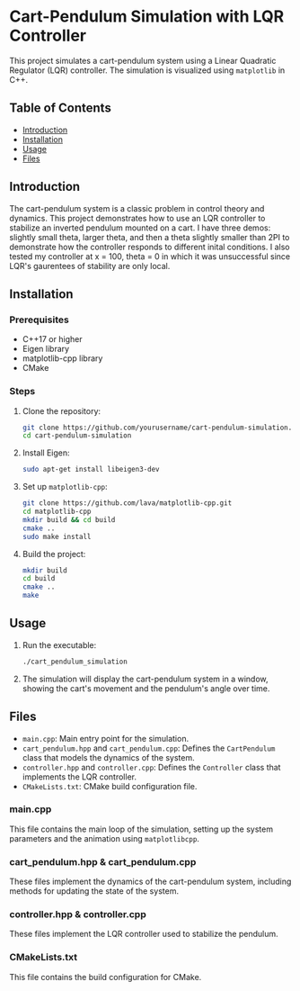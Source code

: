 # Cart-Pendulum Simulation with LQR Controller

This project simulates a cart-pendulum system using a Linear Quadratic Regulator (LQR) controller. The simulation is visualized using `matplotlib` in C++.

## Table of Contents
- [Introduction](#introduction)
- [Installation](#installation)
- [Usage](#usage)
- [Files](#files)


## Introduction
The cart-pendulum system is a classic problem in control theory and dynamics. This project demonstrates how to use an LQR controller to stabilize an inverted pendulum mounted on a cart. I have three demos: slightly small theta, larger theta, and then a theta slightly smaller than 2PI to demonstrate how the controller responds to different inital conditions. I also tested my controller at x = 100, theta = 0 in which it was unsuccessful since LQR's gaurentees of stability are only local. 

## Installation

### Prerequisites
- C++17 or higher
- Eigen library
- matplotlib-cpp library
- CMake

### Steps
1. Clone the repository:
    ```sh
    git clone https://github.com/yourusername/cart-pendulum-simulation.git
    cd cart-pendulum-simulation
    ```
2. Install Eigen:
    ```sh
    sudo apt-get install libeigen3-dev
    ```

3. Set up `matplotlib-cpp`:
    ```sh
    git clone https://github.com/lava/matplotlib-cpp.git
    cd matplotlib-cpp
    mkdir build && cd build
    cmake ..
    sudo make install
    ```

4. Build the project:
    ```sh
    mkdir build
    cd build
    cmake ..
    make
    ```

## Usage
1. Run the executable:
    ```sh
    ./cart_pendulum_simulation
    ```

2. The simulation will display the cart-pendulum system in a window, showing the cart's movement and the pendulum's angle over time.

## Files
- `main.cpp`: Main entry point for the simulation.
- `cart_pendulum.hpp` and `cart_pendulum.cpp`: Defines the `CartPendulum` class that models the dynamics of the system.
- `controller.hpp` and `controller.cpp`: Defines the `Controller` class that implements the LQR controller.
- `CMakeLists.txt`: CMake build configuration file.

### main.cpp
This file contains the main loop of the simulation, setting up the system parameters and the animation using `matplotlibcpp`.

### cart_pendulum.hpp & cart_pendulum.cpp
These files implement the dynamics of the cart-pendulum system, including methods for updating the state of the system.

### controller.hpp & controller.cpp
These files implement the LQR controller used to stabilize the pendulum.

### CMakeLists.txt
This file contains the build configuration for CMake.


